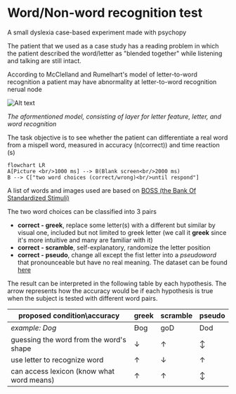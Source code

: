 # Word/Non-word recognition test
A small dyslexia case-based experiment made with psychopy

The patient that we used as a case study has a  reading problem in which the patient described the word/letter as "blended together" while listening and talking are still intact.

According to McClelland and Rumelhart's model of letter-to-word recognition  a patient may have abnormality at letter-to-word recognition nerual node

![Alt text](https://github.com/user-attachments/assets/cace0577-8f7e-4898-95d1-13ac69676b75)

_The aformentioned model, consisting of layer for letter feature, letter, and word recognition_

The task objective is to see whether the patient can differentiate a real word from a mispell word, measured in accuracy (n(correct)) and time reaction (s)

```mermaid
flowchart LR
A[Picture <br/>1000 ms] --> B(Blank screen<br/>2000 ms)
B --> C["two word choices (correct/wrong)<br/>until respond"]
```

A list of words and images used are based on [BOSS (the Bank Of
Standardized Stimuli)](https://drive.google.com/folderview?id=0B3m1Sf0USgt8bXRjZFNDMUwzaWc&usp=sharing)

The two word choices can be classified into 3 pairs
- __correct - greek__, replace some letter(s) with a different but similar by visual one, included but not limited to greek letter (we call it __greek__ since it's more intuitive and many are familiar with it)
- __correct - scramble__, self-explanatory, randomize the letter position
- __correct - pseudo__, change all except the fist letter into a *pseudoword* that pronounceable but have no real meaning. The dataset can be found [here](https://doi.org/10.3389/fpsyg.2015.01395)

The result can be interpreted in the following table by each hypothesis. The arrow represents how the accuracy would be if each hypothesis is true when the subject is tested with different word pairs.



| proposed condition\accuracy               | greek | scramble      | pseudo |
| ---------------------------------------------------- | -------------- | ------------ | ---------------------- |
| *example: Dog*                                            | Ꟈog    | goD  | Dod         |
| guessing the word from the word's shape | $\downarrow$   | $\uparrow$   | $\updownarrow$                    |
| use letter to recognize word                         | $\uparrow$     | $\downarrow$ | $\uparrow$             |
| can access lexicon (know what word means)            | $\uparrow$     | $\uparrow$   | $\updownarrow$                    |
